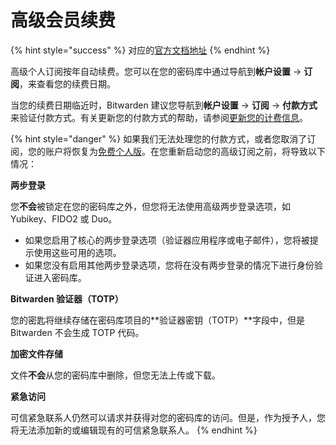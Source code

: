# 高级会员续费

{% hint style="success" %}
对应的[官方文档地址](https://bitwarden.com/help/article/premium-renewal/)
{% endhint %}

高级个人订阅按年自动续费。您可以在您的密码库中通过导航到**帐户设置** → **订阅**，来查看您的续费日期。

当您的续费日期临近时，Bitwarden 建议您导航到**帐户设置** → **订阅** → **付款方式**来验证付款方式。有关更新您的付款方式的帮助，请参阅[更新您的计费信息](update-your-billing-information.md)。

{% hint style="danger" %}
如果我们无法处理您的付款方式，或者您取消了订阅，您的账户将恢复为[免费个人版](about-bitwarden-plans.md#free-individual)。在您重新启动您的高级订阅之前，将导致以下情况：

**两步登录**

您**不会**被锁定在您的密码库之外，但您将无法使用高级两步登录选项，如 Yubikey、FIDO2 或 Duo。

* 如果您启用了核心的两步登录选项（验证器应用程序或电子邮件），您将被提示使用这些可用的选项。&#x20;
* 如果您没有启用其他两步登录选项，您将在没有两步登录的情况下进行身份验证进入密码库。

**Bitwarden 验证器（TOTP）**

您的密匙将继续存储在密码库项目的**验证器密钥（TOTP）**字段中，但是 Bitwarden 不会生成 TOTP 代码。

**加密文件存储**

文件**不会**从您的密码库中删除，但您无法上传或下载。

**紧急访问**

可信紧急联系人仍然可以请求并获得对您的密码库的访问。但是，作为授予人，您将无法添加新的或编辑现有的可信紧急联系人。
{% endhint %}
